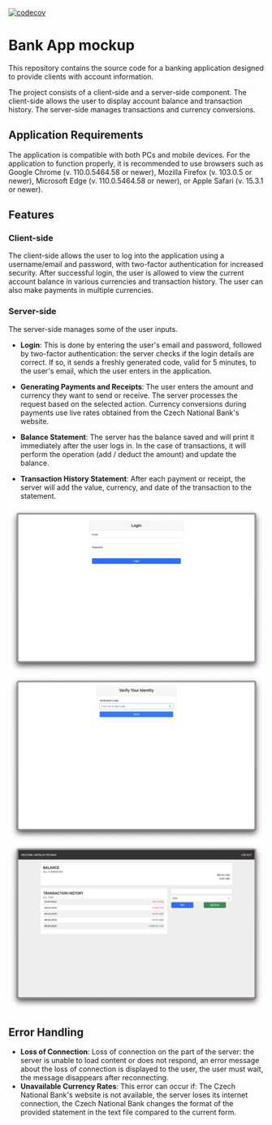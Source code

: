 [![codecov](https://codecov.io/gh/pryjmi/STIN_project/graph/badge.svg?token=X3RFZFJFL1)](https://codecov.io/gh/pryjmi/STIN_project)
# Bank App mockup
This repository contains the source code for a banking application designed to provide clients with account information.

The project consists of a client-side and a server-side component. The client-side allows the user to display account balance and transaction history. The server-side manages transactions and currency conversions.

## Application Requirements

The application is compatible with both PCs and mobile devices. For the application to function properly, it is recommended to use browsers such as Google Chrome (v. 110.0.5464.58 or newer), Mozilla Firefox (v. 103.0.5 or newer), Microsoft Edge (v. 110.0.5464.58 or newer), or Apple Safari (v. 15.3.1 or newer).

## Features

### Client-side

The client-side allows the user to log into the application using a username/email and password, with two-factor authentication for increased security. After successful login, the user is allowed to view the current account balance in various currencies and transaction history. The user can also make payments in multiple currencies.

### Server-side

The server-side manages some of the user inputs. 

- **Login**: This is done by entering the user's email and password, followed by two-factor authentication: the server checks if the login details are correct. If so, it sends a freshly generated code, valid for 5 minutes, to the user's email, which the user enters in the application.

- **Generating Payments and Receipts**: The user enters the amount and currency they want to send or receive. The server processes the request based on the selected action. Currency conversions during payments use live rates obtained from the Czech National Bank's website.

- **Balance Statement**: The server has the balance saved and will print it immediately after the user logs in. In the case of transactions, it will perform the operation (add / deduct the amount) and update the balance.

- **Transaction History Statement**: After each payment or receipt, the server will add the value, currency, and date of the transaction to the statement.

![Login](img/doc1.png)
![2fa](img/doc2.png)
![Homepage](img/doc3.png)

## Error Handling

- **Loss of Connection**: Loss of connection on the part of the server: the server is unable to load content or does not respond, an error message about the loss of connection is displayed to the user, the user must wait, the message disappears after reconnecting.
- **Unavailable Currency Rates**: This error can occur if: The Czech National Bank's website is not available, the server loses its internet connection, the Czech National Bank changes the format of the provided statement in the text file compared to the current form.

